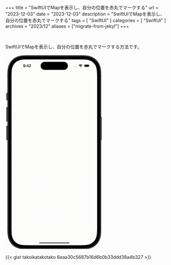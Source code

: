 +++
title = "SwiftUIでMapを表示し、自分の位置を赤丸でマークする"
url = "2023-12-03"
date = "2023-12-03"
description = "SwiftUIでMapを表示し、自分の位置を赤丸でマークする"
tags = [
  "SwiftUI"
]
categories = [
  "SwiftUI"
]
archives = "2023/12"
aliases = ["migrate-from-jekyl"]
+++

<br>

SwiftUIでMapを表示し、自分の位置を赤丸でマークする方法です。

<img src="2023-12-03.gif" width="300px" alt="SwiftUIでPreviewを横向きにする">

{{< gist takoikatakotako 6eaa30c5687b16d6b0b33ddd38a4b327 >}}
